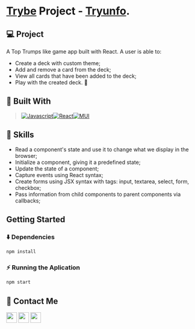 # [Trybe](https://www.betrybe.com/) Project - [Tryunfo](deploy).

## 💻 Project
A Top Trumps like game app built with React. A user is able to:

- Create a deck with custom theme;
- Add and remove a card from the deck;
- View all cards that have been added to the deck;
- Play with the created deck. :construction:

## 🚀 Built With

> [![Javascript][Javascript]][Javascript-url][![React][React.js]][React-url][![MUI][MUI]][MUI-url]


## 📌 Skills

- Read a component's state and use it to change what we display in the browser;
- Initialize a component, giving it a predefined state;
- Update the state of a component;
- Capture events using React syntax;
- Create forms using JSX syntax with tags: input, textarea, select, form, checkbox;
- Pass information from child components to parent components via callbacks;

## Getting Started

### ⬇️ Dependencies

```bash
npm install
``` 

### ⚡ Running the Aplication

```bash
npm start
``` 

## 💬 Contact Me

<div align="left" style="display: inline_block">
  <a href="https://arthur-debiasi.github.io" target="_blank"><img height="28rem" src="https://img.shields.io/badge/my_portfolio-3fc337?style=for-the-badge" target="_blank"></a> 
  <a href="https://www.linkedin.com/in/arthur-debiasi" target="_blank"><img height="28rem" src="https://img.shields.io/badge/LinkedIn-0077B5?style=for-the-badge&logo=linkedin&logoColor=white"></a> 
  <a href = "mailto:arthurdebiasi@hotmail.com"><img height="28rem" src="https://img.shields.io/badge/outlook-0078D4?style=for-the-badge&logo=microsoftoutlook&logoColor=white" target="_blank"></a>
</div>

<!-- ## 📄 Licença

Esse projeto está sob licença. Veja o arquivo [LICENÇA](LICENSE.md) para mais detalhes.

[⬆ Voltar ao topo](#nome-do-projeto)<br> -->

[Javascript]: https://img.shields.io/badge/javascript-F7DF1E?style=for-the-badge&logo=javascript&logoColor=white
[Javascript-url]: https://developer.mozilla.org/pt-BR/docs/Web/JavaScript
[React.js]: https://img.shields.io/badge/React-20232A?style=for-the-badge&logo=react&logoColor=61DAFB
[React-url]: https://reactjs.org/
[MUI]: https://img.shields.io/badge/material_ui-007FFF?style=for-the-badge&logo=mui&logoColor=white
[MUI-url]: https://img.shields.io/badge/material_ui-007FFF?style=for-the-badge&logo=mui&logoColor=white

